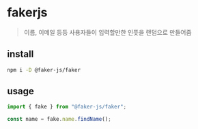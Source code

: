 # fakerjs

> 이름, 이메일 등등 사용자들이 입력할만한 인풋을 랜덤으로 만들어줌

## install

```sh
npm i -D @faker-js/faker
```

## usage

```ts
import { fake } from "@faker-js/faker";

const name = fake.name.findName();
```
